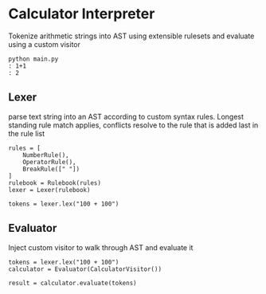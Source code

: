 # Calculator Interpreter
Tokenize arithmetic strings into AST using extensible rulesets and evaluate using a custom visitor
```
python main.py
: 1+1
: 2
```

## Lexer
parse text string into an AST according to custom syntax rules. Longest standing rule match applies, conflicts resolve to the rule that is added last in the rule list
```
rules = [
    NumberRule(),
    OperatorRule(),
    BreakRule([" "])
]
rulebook = Rulebook(rules)
lexer = Lexer(rulebook)

tokens = lexer.lex("100 + 100")
```

## Evaluator
Inject custom visitor to walk through AST and evaluate it
```
tokens = lexer.lex("100 + 100")
calculator = Evaluator(CalculatorVisitor())

result = calculator.evaluate(tokens)
```
